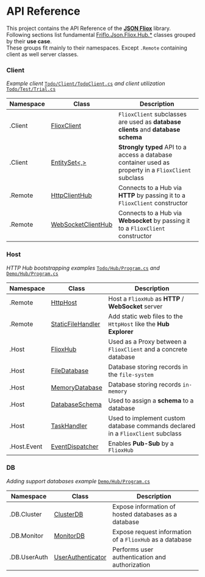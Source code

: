 # API Reference

This project contains the API Reference of the [**JSON Fliox**](https://github.com/friflo/Friflo.Json.Fliox) library.    
Following sections list fundamental [Friflo.Json.Fliox.Hub.*](api/Friflo/Json/Fliox/Hub/index.md) classes grouped by their **use case**.  
These groups fit mainly to their namespaces. Except `.Remote` containing client as well server classes. 

### Client

*Example client*
[`Todo/Client/TodoClient.cs`](https://github.com/friflo/FlioxHub.Demos/blob/main/Todo/Client/TodoClient.cs)
*and client utilization*
[`Todo/Test/Trial.cs`](https://github.com/friflo/FlioxHub.Demos/blob/main/Todo/Test/Trial.cs)

| Namespace    | Class                                                                                 | Description                                                                                          |
| -------------|-------------------------------------------------------------------------------------- | ---------------------------------------------------------------------------------------------------- |
| .Client      | [FlioxClient](api/Friflo/Json/Fliox/Hub/Client/FlioxClient/index.md)                  | `FlioxClient` subclasses are used as **database clients** and **database schema**                    |
| .Client      | [EntitySet<,>](api/Friflo/Json/Fliox/Hub/Client/EntitySet-2/index.md)                 | **Strongly typed** API to a access a database container used as property in a `FlioxClient` subclass |
| .Remote      | [HttpClientHub](api/Friflo/Json/Fliox/Hub/Remote/HttpClientHub/index.md)              | Connects to a Hub via **HTTP** by passing it to a `FlioxClient` constructor                          |
| .Remote      | [WebSocketClientHub](api/Friflo/Json/Fliox/Hub/Remote/WebSocketClientHub/index.md)    | Connects to a Hub via **Websocket** by passing it to a `FlioxClient` constructor                     |


### Host

*HTTP Hub bootstrapping examples* 
[`Todo/Hub/Program.cs`](https://github.com/friflo/FlioxHub.Demos/blob/main/Todo/Hub/Program.cs) *and*
[`Demo/Hub/Program.cs`](https://github.com/friflo/FlioxHub.Demos/blob/main/Demo/Hub/Program.cs)

| Namespace    | Class                                                                                 | Description                                                                     |
| ------------ |-------------------------------------------------------------------------------------- | ------------------------------------------------------------------------------- |
| .Remote      | [HttpHost](api/Friflo/Json/Fliox/Hub/Remote/HttpHost/index.md)                        | Host a `FlioxHub` as **HTTP** / **WebSocket** server                            |
| .Remote      | [StaticFileHandler](api/Friflo/Json/Fliox/Hub/Remote/StaticFileHandler/index.md)      | Add static web files to the `HttpHost` like the **Hub Explorer**                |
| .Host        | [FlioxHub](api/Friflo/Json/Fliox/Hub/Host/FlioxHub/index.md)                          | Used as a Proxy between a `FlioxClient` and a concrete database                 |
| .Host        | [FileDatabase](api/Friflo/Json/Fliox/Hub/Host/FileDatabase/index.md)                  | Database storing records in the `file-system`                                   |
| .Host        | [MemoryDatabase](api/Friflo/Json/Fliox/Hub/Host/MemoryDatabase/index.md)              | Database storing records `in-memory`                                            |
| .Host        | [DatabaseSchema](api/Friflo/Json/Fliox/Hub/Host/DatabaseSchema/index.md)              | Used to assign a **schema** to a database                                       |
| .Host        | [TaskHandler](api/Friflo/Json/Fliox/Hub/Host/TaskHandler/index.md)                    | Used to implement custom database commands declared in a `FlioxClient` subclass |
| .Host.Event  | [EventDispatcher](api/Friflo/Json/Fliox/Hub/Host/Event/EventDispatcher/index.md)      | Enables **Pub-Sub** by a `FlioxHub`                                             |


### DB

*Adding support databases example*
[`Demo/Hub/Program.cs`](https://github.com/friflo/FlioxHub.Demos/blob/main/Demo/Hub/Program.cs)

| Namespace    | Class                                                                                 | Description                                               |
| ------------ |-------------------------------------------------------------------------------------- | --------------------------------------------------------- |
| .DB.Cluster  | [ClusterDB](api/Friflo/Json/Fliox/Hub/DB/Cluster/ClusterDB/index.md)                  | Expose information of hosted databases as a database      |
| .DB.Monitor  | [MonitorDB](api/Friflo/Json/Fliox/Hub/DB/Monitor/MonitorDB/index.md)                  | Expose request information of a `FlioxHub` as a database  |
| .DB.UserAuth | [UserAuthenticator](api/Friflo/Json/Fliox/Hub/DB/UserAuth/UserAuthenticator/index.md) | Performs user authentication and authorization            |





